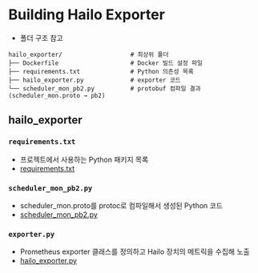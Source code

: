 # Building Hailo Exporter
- 폴더 구조 참고
```
hailo_exporter/                   # 최상위 폴더
├── Dockerfile                    # Docker 빌드 설정 파일
├── requirements.txt              # Python 의존성 목록
├── hailo_exporter.py             # exporter 코드
└── scheduler_mon_pb2.py          # protobuf 컴파일 결과 (scheduler_mon.proto → pb2)
```

## hailo_exporter

### `requirements.txt`
  - 프로젝트에서 사용하는 Python 패키지 목록
  - [requirements.txt](https://github.com/jiiihwan/hailo_exporter/blob/main/hailo_exporter/requirements.txt)

### `scheduler_mon_pb2.py`
  - scheduler_mon.proto를 protoc로 컴파일해서 생성된 Python 코드
  - [scheduler_mon_pb2.py](https://github.com/jiiihwan/hailo_exporter/blob/main/hailo_exporter/scheduler_mon_pb2.py)

### `exporter.py`
  - Prometheus exporter 클래스를 정의하고 Hailo 장치의 메트릭을 수집해 노출
  - [hailo_exporter.py](https://github.com/jiiihwan/hailo_exporter/blob/main/hailo_exporter/hailo_exporter.py)

